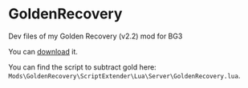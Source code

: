 # GoldenRecovery
Dev files of my Golden Recovery (v2.2) mod for BG3

You can [download](https://github.com/GiusTex/GoldenRecovery/releases/download/2.1/GoldenRecovery_DevFiles.rar) it.

You can find the script to subtract gold here: `Mods\GoldenRecovery\ScriptExtender\Lua\Server\GoldenRecovery.lua`.
